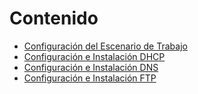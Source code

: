 # Contenido 

- [Configuración del Escenario de Trabajo](./1-actividad-1_escenario/README.md)
- [Configuración e Instalación DHCP](./2-actividad-2_dhcp/README.md)
- [Configuración e Instalación DNS](./3-actividad-3_dns/README.md)
- [Configuración e Instalación FTP](./3-actividad-3_ftp/README.md)


